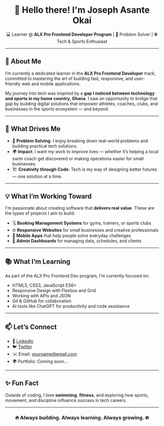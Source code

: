 <h1 align="center">👋 Hello there! I'm Joseph Asante Okai</h1>
<p align="center">
  💻 Learner @ <strong>ALX Pro Frontend Developer Program</strong> | 🧠 Problem Solver | ⚽ Tech & Sports Enthusiast
</p>

---

## 🚀 About Me

I’m currently a dedicated learner in the **ALX Pro Frontend Developer** track, committed to mastering the art of building fast, responsive, and user-friendly web and mobile applications.

My journey into tech was inspired by a **gap I noticed between technology and sports in my home country, Ghana**. I saw an opportunity to bridge that gap by building digital solutions that empower athletes, coaches, clubs, and businesses in the sports ecosystem — and beyond.

---

## 🎯 What Drives Me

- 🧩 **Problem Solving**: I enjoy breaking down real-world problems and building practical tech solutions.
- 🌍 **Impact**: I want my work to improve lives — whether it’s helping a local swim coach get discovered or making operations easier for small businesses.
- 🏗️ **Creativity through Code**: Tech is my way of designing better futures — one solution at a time.

---

## 💡 What I’m Working Toward

I'm passionate about creating software that **delivers real value**. These are the types of projects I aim to build:

- 🗓️ **Booking Management Systems** for gyms, trainers, or sports clubs
- 🌐 **Responsive Websites** for small businesses and creative professionals
- 📱 **Mobile Apps** that help people solve everyday challenges
- 🧾 **Admin Dashboards** for managing data, schedules, and clients

---

## 📚 What I’m Learning

As part of the ALX Pro Frontend Dev program, I’m currently focused on:

- HTML5, CSS3, JavaScript ES6+
- Responsive Design with Flexbox and Grid
- Working with APIs and JSON
- Git & GitHub for collaboration
- AI tools like ChatGPT for productivity and code assistance

---

## 📫 Let’s Connect

- 🔗 [LinkedIn](https://www.linkedin.com/in/your-link)  
- 🐦 [Twitter](https://twitter.com/your-handle)  
- ✉️ Email: yourname@email.com  
- 🌍 Portfolio: Coming soon...

---

## ✨ Fun Fact

Outside of coding, I love **swimming**, **fitness**, and exploring how sports, movement, and discipline influence success in tech careers.

---

<h3 align="center">🔥 Always building. Always learning. Always growing. 🔥</h3>
